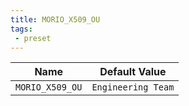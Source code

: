 ```yaml
---
title: MORIO_X509_OU
tags:
 - preset
---
```





<!-- MORIO_AUTO_GENERATED_CONTENT_STARTS - Manual changes made below will be overwritten -->
| Name | Default Value |
|------|---------------|
| `MORIO_X509_OU` | `Engineering Team` |
<!-- MORIO_AUTO_GENERATED_CONTENT_ENDS - Manual changes made above will be overwritten -->
